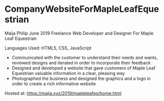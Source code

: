 # CompanyWebsiteForMapleLeafEquestrian
Maija Philip
June 2019
Freelance Web Developer and Designer For Maple Leaf Equestrian


Languages Used: HTML5, CSS, JavaScript

- Communicated with the customer to understand their needs and wants, reviewed designs and iterated in order to incorporate their feedback
- Designed and developed a website that gave customers of Maple Leaf Equestrian valuable information in a clear, pleasing way
- Photographed the business and designed the graphics and a logo in order to create a rich informative website

Hosted at: https://maija.xyz/2019/mapleleafeq/home.html 
